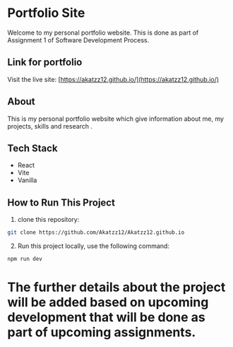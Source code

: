 # Portfolio Site

Welcome to my personal portfolio website. This is done as part of Assignment 1 of Software Development Process.

##  Link for portfolio

Visit the live site: [https://akatzz12.github.io/](https://akatzz12.github.io/)

## About

This is my personal portfolio website which give information about me, my projects, skills and research .

## Tech Stack

- React
- Vite
- Vanilla

## How to Run This Project

1. clone this repository:

```bash
git clone https://github.com/Akatzz12/Akatzz12.github.io
```

2. Run this project locally, use the following command:

```bash
npm run dev
```



# The further details about the project will be added based on upcoming development that will be done as part of upcoming assignments.

